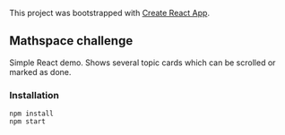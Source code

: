 This project was bootstrapped with [Create React App](https://github.com/facebookincubator/create-react-app).

## Mathspace challenge

Simple React demo. Shows several topic cards which can be scrolled or marked as done.

### Installation

```
npm install
npm start
```